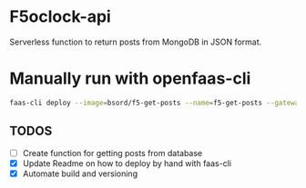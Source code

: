 #  F5oclock-api
Serverless function to return posts from MongoDB in JSON format. 


# Manually run with openfaas-cli
```sh
faas-cli deploy --image=bsord/f5-get-posts --name=f5-get-posts --gateway=https://fn.yourfqdn.tld --env=MONGO_URI=mongodbstringurihere
```
## TODOS
 - [ ] Create function for getting posts from database
 - [x] Update Readme on how to deploy by hand with faas-cli
 - [x] Automate build and versioning